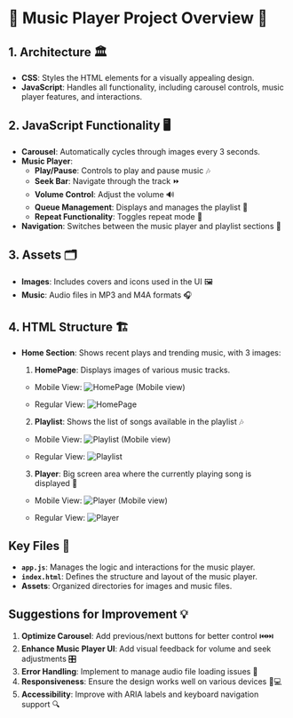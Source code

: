 # 🎵 **Music Player Project Overview** 🎵

## **1. Architecture** 🏛️

- **CSS**: Styles the HTML elements for a visually appealing design.
- **JavaScript**: Handles all functionality, including carousel controls, music player features, and interactions.

## **2. JavaScript Functionality** 🖥️

- **Carousel**: Automatically cycles through images every 3 seconds. 
- **Music Player**: 
  - **Play/Pause**: Controls to play and pause music 🎶
  - **Seek Bar**: Navigate through the track ⏩
  - **Volume Control**: Adjust the volume 🔊
  - **Queue Management**: Displays and manages the playlist 🎵
  - **Repeat Functionality**: Toggles repeat mode 🔁
- **Navigation**: Switches between the music player and playlist sections 🔄

## **3. Assets** 🗂️

- **Images**: Includes covers and icons used in the UI 🖼️
- **Music**: Audio files in MP3 and M4A formats 🎧

## **4. HTML Structure** 🏗️

- **Home Section**: Shows recent plays and trending music, with 3 images:

  1. **HomePage**: Displays images of various music tracks.
     
    - Mobile View:
      ![HomePage (Mobile view)](assets/images/Home_page%20(Mobile%20view).png)
      
    - Regular View:
      ![HomePage](assets/images/Homepage.png)


  2. **Playlist**: Shows the list of songs available in the playlist 🎶
     
    - Mobile View:
      ![Playlist (Mobile view)](assets/images/Playlist%20(Mobile%20view).png)
      
    - Regular View:
      ![Playlist](assets/images/Playlist.png)
    

  3. **Player**: Big screen area where the currently playing song is displayed 🎤
   
    - Mobile View:
      ![Player (Mobile view)](assets/images/Player%20(Mobile%20view).png)

    - Regular View:
      ![Player](assets/images/Player.png)

## **Key Files** 📂

- **`app.js`**: Manages the logic and interactions for the music player.
- **`index.html`**: Defines the structure and layout of the music player.
- **Assets**: Organized directories for images and music files.

## **Suggestions for Improvement** 💡

1. **Optimize Carousel**: Add previous/next buttons for better control ⏮️⏭️
2. **Enhance Music Player UI**: Add visual feedback for volume and seek adjustments 🎛️
3. **Error Handling**: Implement to manage audio file loading issues 🚫
4. **Responsiveness**: Ensure the design works well on various devices 📱💻
5. **Accessibility**: Improve with ARIA labels and keyboard navigation support 🔍

